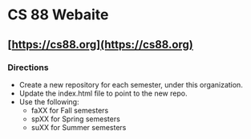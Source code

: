 # CS 88 Webaite

## [https://cs88.org](https://cs88.org)

### Directions

* Create a new repository for each semester, under this organization.
* Update the index.html file to point to the new repo.
* Use the following:
    * faXX for Fall semesters
    * spXX for Spring semesters
    * suXX for Summer semesters
